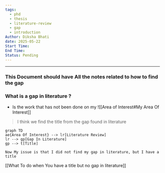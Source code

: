 ```yaml
---
tags:
  - phd
  - thesis
  - literature-review
  - gap
  - introduction
Author: Diksha Bhati
date: 2025-05-22
Start Time: 
End Time: 
Status: Pending
---
```

--- 

### This Document should have All the notes related to how to find the gap 

### What is a gap in literature ?
- Is the work that has not been done on my ![[Area of Interest#My Area Of Interest]]
> I think we find the title from the gap found in literature 



```mermaid 
graph TD
ae{Area Of Interest} --> lr[Literature Review]
lr --> gp[Gap In Literature]
gp --> t[Title]
```


`Now My issue is that I did not find my gap in literature, but I have a title `



[[What To do when You have a title but no gap in literature]]
